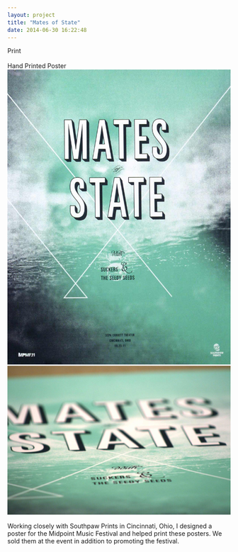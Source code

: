 ```yaml
---
layout: project
title: "Mates of State"
date: 2014-06-30 16:22:48
---
```


<div class="meta">
  <div class="banner">Print</div>
  <br>
  Hand Printed Poster
</div>

<img src="/images/mates2.jpg" alt="">
<img src="/images/mates.jpg" alt="">

Working closely with Southpaw Prints in Cincinnati, Ohio, I designed a poster for the Midpoint Music Festival and helped print these posters. We sold them at the event in addition to promoting the festival.